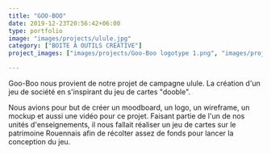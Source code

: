 ```yaml
---
title: "GOO-BOO"
date: 2019-12-23T20:56:42+06:00
type: portfolio
image: "images/projects/ulule.jpg"
category: ["BOITE À OUTILS CRÉATIVE"]
project_images: ["images/projects/Goo-Boo logotype 1.png", "images/projects/mockup_goo_boo.jpg"]

---
```


Goo-Boo nous provient de notre projet de campagne ulule. La création d'un jeu de société en s'inspirant du jeu de cartes "dooble".

Nous avions pour but de créer un moodboard, un logo, un wireframe, un mockup et aussi une vidéo pour ce projet. Faisant partie de l'un de nos unités d'enseignements, il nous fallait réaliser un jeu de cartes sur le patrimoine Rouennais afin de récolter assez de fonds pour lancer la conception du jeu. 

